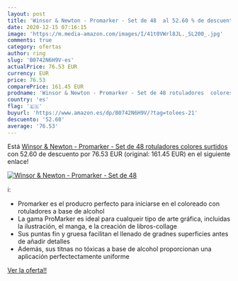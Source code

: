 ```yaml
---
layout: post
title: 'Winsor & Newton - Promarker - Set de 48  al 52.60 % de descuento'
date: 2020-12-15 07:16:15
image: 'https://m.media-amazon.com/images/I/41t0VWrl8JL._SL200_.jpg'
comments: true
category: ofertas
author: ring
slug: 'B0742N6H9V-es'
actualPrice: 76.53 EUR
currency: EUR
price: 76.53
comparePrice: 161.45 EUR
prodname: 'Winsor & Newton - Promarker - Set de 48 rotuladores  colores surtidos'
country: 'es'
flag: '🇪🇸'
buyurl: 'https://www.amazon.es/dp/B0742N6H9V/?tag=tolees-21'
descuento: '52.60'
average: '76.53'
---
```


Está [Winsor & Newton - Promarker - Set de 48 rotuladores  colores surtidos](https://www.amazon.es/dp/B0742N6H9V/?tag=tolees-21) con 52.60 de descuento por 76.53 EUR (original: 161.45 EUR) en el siguiente enlace!

[![Winsor & Newton - Promarker - Set de 48 ](https://m.media-amazon.com/images/I/41t0VWrl8JL._SL200_.jpg)](https://www.amazon.es/dp/B0742N6H9V/?tag=tolees-21)

ℹ️:

- Promarker es el producro perfecto para iniciarse en el coloreado con rotuladores a base de alcohol
- La gama ProMarker es ideal para cualqueir tipo de arte gráfica, incluidas la ilustración, el manga, e la creación de libros-collage
- Sus puntas fin y gruesa facilitan el llenado de gradnes superficies antes de añadir detalles
- Además, sus titnas no tóxicas a base de alcohol proporcionan una aplicación perfectectamente uniforme

[Ver la oferta!!](https://www.amazon.es/dp/B0742N6H9V/?tag=tolees-21)

